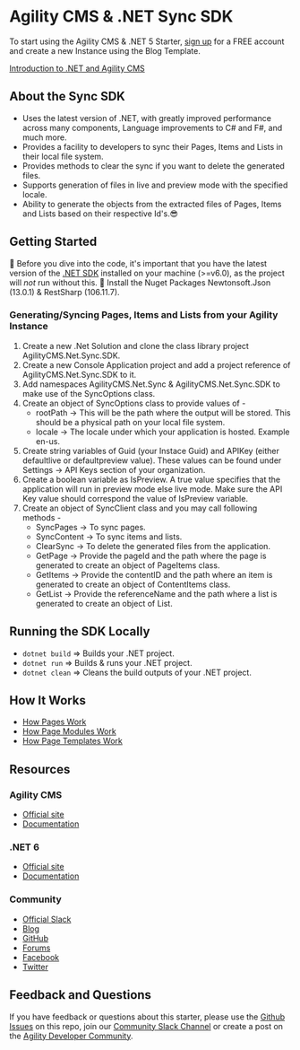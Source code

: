 # Agility CMS & .NET Sync SDK

To start using the Agility CMS & .NET 5 Starter, [sign up](https://agilitycms.com/free) for a FREE account and create a new Instance using the Blog Template.

[Introduction to .NET and Agility CMS](https://help.agilitycms.com/hc/en-us/articles/4404089239693)

## About the Sync SDK

- Uses the latest version of .NET, with greatly improved performance across many components, Language improvements to C# and F#, and much more.
- Provides a facility to developers to sync their Pages, Items and Lists in their local file system.
- Provides methods to clear the sync if you want to delete the generated files.
- Supports generation of files in live and preview mode with the specified locale.
- Ability to generate the objects from the extracted files of Pages, Items and Lists based on their respective Id's.😎

## Getting Started

🚨 Before you dive into the code, it's important that you have the latest version of the [.NET SDK](https://dotnet.microsoft.com/download) installed on your machine (>=v6.0), as the project will _not_ run without this.
🚨 Install the Nuget Packages Newtonsoft.Json (13.0.1) & RestSharp (106.11.7).

### Generating/Syncing Pages, Items and Lists from your Agility Instance

1. Create a new .Net Solution and clone the class library project AgilityCMS.Net.Sync.SDK.
2. Create a new Console Application project and add a project reference of AgilityCMS.Net.Sync.SDK to it.
3. Add namespaces AgilityCMS.Net.Sync & AgilityCMS.Net.Sync.SDK to make use of the SyncOptions class.
4. Create an object of SyncOptions class to provide values of - 
	- rootPath -> This will be the path where the output will be stored. This should be a physical path on your local file system.
	- locale -> The locale under which your application is hosted. Example en-us.
5. Create string variables of Guid (your Instace Guid) and APIKey (either defaultlive or defaultpreview value). These values can be found under Settings -> API Keys section of your organization.
6. Create a boolean variable as IsPreview. A true value specifies that the application will run in preview mode else live mode. Make sure the API Key value should correspond the value of IsPreview variable.
7. Create an object of SyncClient class and you may call following methods - 
	- SyncPages -> To sync pages.
	- SyncContent -> To sync items and lists.
	- ClearSync -> To delete the generated files from the application.
	- GetPage -> Provide the pageId and the path where the page is generated to create an object of PageItems class.
	- GetItems -> Provide the contentID and the path where an item is generated to create an object of ContentItems class.
	- GetList -> Provide the referenceName and the path where a list is generated to create an object of List<ContentItems>.

## Running the SDK Locally

- `dotnet build` => Builds your .NET project.
- `dotnet run` => Builds & runs your .NET project.
- `dotnet clean` => Cleans the build outputs of your .NET project.

## How It Works

- [How Pages Work](https://help.agilitycms.com/hc/en-us/articles/4404222849677)
- [How Page Modules Work](https://help.agilitycms.com/hc/en-us/articles/4404222989453)
- [How Page Templates Work](https://help.agilitycms.com/hc/en-us/articles/4404229108877)

## Resources

### Agility CMS

- [Official site](https://agilitycms.com)
- [Documentation](https://help.agilitycms.com/hc/en-us)

### .NET 6

- [Official site](https://dotnet.microsoft.com/)
- [Documentation](https://docs.microsoft.com/en-us/dotnet/)

### Community

- [Official Slack](https://join.slack.com/t/agilitycommunity/shared_invite/enQtNzI2NDc3MzU4Njc2LWI2OTNjZTI3ZGY1NWRiNTYzNmEyNmI0MGZlZTRkYzI3NmRjNzkxYmI5YTZjNTg2ZTk4NGUzNjg5NzY3OWViZGI)
- [Blog](https://agilitycms.com/resources/posts)
- [GitHub](https://github.com/agility)
- [Forums](https://help.agilitycms.com/hc/en-us/community/topics)
- [Facebook](https://www.facebook.com/AgilityCMS/)
- [Twitter](https://twitter.com/AgilityCMS)

## Feedback and Questions

If you have feedback or questions about this starter, please use the [Github Issues](https://github.com/agility/agilitycms-dotnet-sync/issues) on this repo, join our [Community Slack Channel](https://join.slack.com/t/agilitycommunity/shared_invite/enQtNzI2NDc3MzU4Njc2LWI2OTNjZTI3ZGY1NWRiNTYzNmEyNmI0MGZlZTRkYzI3NmRjNzkxYmI5YTZjNTg2ZTk4NGUzNjg5NzY3OWViZGI) or create a post on the [Agility Developer Community](https://help.agilitycms.com/hc/en-us/community/topics).
